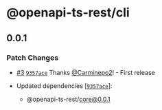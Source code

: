 # @openapi-ts-rest/cli

## 0.0.1

### Patch Changes

- [#3](https://github.com/Carminepo2/openapi-ts-rest/pull/3) [`9357ace`](https://github.com/Carminepo2/openapi-ts-rest/commit/9357acebacbee973ed25eb6da8bd7486dc9bad06) Thanks [@Carminepo2](https://github.com/Carminepo2)! - First release

- Updated dependencies [[`9357ace`](https://github.com/Carminepo2/openapi-ts-rest/commit/9357acebacbee973ed25eb6da8bd7486dc9bad06)]:
  - @openapi-ts-rest/core@0.0.1
